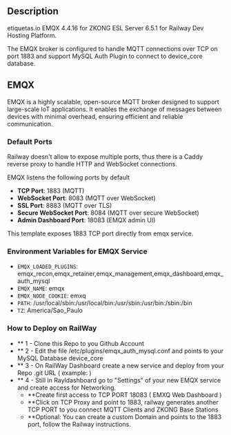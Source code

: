 ## Description

etiquetas.io EMQX 4.4.16 for ZKONG ESL Server 6.5.1 for Railway Dev Hosting Platform. 

The EMQX broker is configured to handle MQTT connections over TCP on port 1883 and support MySQL Auth Plugin to connect to device_core database.

## EMQX

EMQX is a highly scalable, open-source MQTT broker designed to support large-scale IoT applications. It enables the exchange of messages between devices with minimal overhead, ensuring efficient and reliable communication.

### Default Ports

Railway doesn't allow to expose multiple ports, thus there is a Caddy reverse proxy to handle HTTP and WebSocket connections.

EMQX listens the following ports by default

- **TCP Port**: 1883 (MQTT)
- **WebSocket Port**: 8083 (MQTT over WebSocket)
- **SSL Port**: 8883 (MQTT over TLS)
- **Secure WebSocket Port**: 8084 (MQTT over secure WebSocket)
- **Admin Dashboard Port**: 18083 (EMQX admin UI)

This template exposes 1883 TCP port directly from emqx service.

### Environment Variables for EMQX Service

- `EMQX_LOADED_PLUGINS`: emqx_recon,emqx_retainer,emqx_management,emqx_dashboard,emqx_auth_mysql
- `EMQX_NAME`: emqx
- `EMQX_NODE_COOKIE`: emxq
- `PATH`: /usr/local/sbin:/usr/local/bin:/usr/sbin:/usr/bin:/sbin:/bin
- `TZ`: America/Sao_Paulo

### How to Deploy on RailWay

- ** 1 - Clone this Repo to you Github Account
- ** 2 - Edit the file /etc/plugins/emqx_auth_mysql.conf and points to your MySQL Database device_core
- ** 3 - On RailWay Dashboard create a new service and deploy from your Repo .git URL ( example: )
- ** 4 - Still in Rayldashboard go to "Settings" of your new EMQX service and create access for Networking.
   - **Create first access to TCP PORT 18083 ( EMXQ Web Dashboard )
   - **Click on TCP Proxy and point to 1883, railway generates another TCP PORT to you connect MQTT Clients and ZKONG Base Stations
   - **Optional: You can create a custom Domain and points to the 1883 port, follow the Railway instructions.
    
